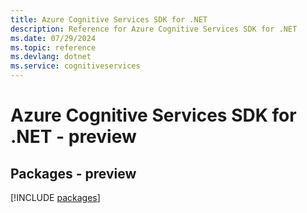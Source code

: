 ```yaml
---
title: Azure Cognitive Services SDK for .NET
description: Reference for Azure Cognitive Services SDK for .NET
ms.date: 07/29/2024
ms.topic: reference
ms.devlang: dotnet
ms.service: cognitiveservices
---
```

# Azure Cognitive Services SDK for .NET - preview
## Packages - preview
[!INCLUDE [packages](cognitive-services-index.md)]